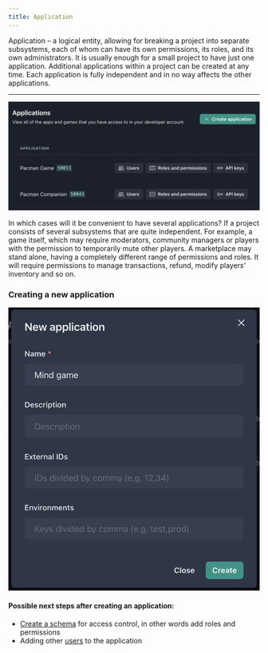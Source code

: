 ```yaml
---
title: Application
---
```


Application – a logical entity, allowing for breaking a project into separate subsystems, each of whom can have its own permissions, its roles, and its own administrators. It is usually enough for a small project to have just one application. Additional applications within a project can be created at any time. Each application is fully independent and in no way affects the other applications.

---

![Application list](./assets/app-list.png)

In which cases will it be convenient to have several applications? If a project consists of several subsystems that are quite independent. For example, a game itself, which may require moderators, community managers or players with the permission to temporarily mute other players. A marketplace may stand alone, having a completely different range of permissions and roles. It will require permissions to manage transactions, refund, modify players’ inventory and so on.

### Creating a new application

![Creating a new application](./assets/app-new.png)

#### Possible next steps after creating an application:

- [Create a schema](application-schema) for access control, in other words add roles and permissions
- Adding other [users](application-users) to the application
